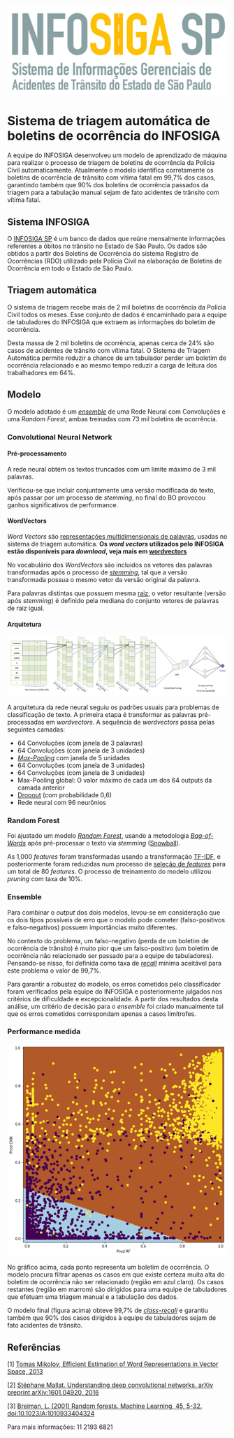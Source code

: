 ![Infosiga](./data/imgs/infosiga_logo.jpg)
# Sistema de triagem automática de boletins de ocorrência do INFOSIGA
A equipe do INFOSIGA desenvolveu um modelo de aprendizado de máquina para realizar o processo de triagem de boletins de ocorrência da Polícia Cívil automaticamente. Atualmente o modelo identifica corretamente os boletins de ocorrência de trânsito com vítima fatal em 99,7% dos casos, garantindo também que 90% dos boletins de ocorrência passados da triagem para a tabulação manual sejam de fato acidentes de trânsito com vítima fatal.

## Sistema INFOSIGA
O [INFOSIGA SP](http://www.infosiga.sp.gov.br/) é um banco de dados que reúne mensalmente informações referentes a óbitos no trânsito no Estado de São Paulo. Os dados são obtidos a partir dos Boletins de Ocorrência do sistema Registro de Ocorrências (RDO) utilizado pela Polícia Civil na elaboração de Boletins de Ocorrência em todo o Estado de São Paulo.

## Triagem automática
O sistema de triagem recebe mais de 2 mil boletins de ocorrência da Polícia Civil todos os meses. 
Esse conjunto de dados é encaminhado para a equipe de tabuladores do INFOSIGA que extraem as informações do boletim de ocorrência.

Desta massa de 2 mil boletins de ocorrência, apenas cerca de 24% são casos de acidentes de trânsito com vítima fatal. O Sistema de Triagem Automática permite reduzir a chance de um tabulador perder um boletim de ocorrência relacionado e ao mesmo tempo reduzir a carga de leitura dos trabalhadores em 64%.

##  Modelo
O modelo adotado é um [*ensemble*](https://en.wikipedia.org/wiki/Ensemble_learning) de uma Rede Neural com Convoluções e uma *Random Forest*, ambas treinadas com 73 mil boletins de ocorrência.

### Convolutional Neural Network

#### Pré-processamento
A rede neural obtém os textos truncados com um limite máximo de 3 mil palavras. 

Verificou-se que incluir conjuntamente uma versão modificada do texto, após passar por um processo de *stemming*, no final do BO provocou ganhos significativos de performance.

#### WordVectors
*Word Vectors* são [representações multidimensionais de palavras](https://en.wikipedia.org/wiki/Word_embedding), usadas no sistema de triagem automática. **Os *word vectors* utilizados pelo INFOSIGA estão disponíveis para *download*, veja mais em [wordvectors](https://github.com/INFOSIGA/TriagemAutom/blob/master/doc/wordvectors.md)**

No vocabulário dos *WordVectors* são incluidos os vetores das palavras transformadas após o processo de [*stemming*](https://pt.wikipedia.org/wiki/Stemiza%C3%A7%C3%A3o), tal que a versão transformada possua o mesmo vetor da versão original da palavra. 

Para palavras distintas que possuem mesma [raiz](https://pt.wikipedia.org/wiki/Radical_(lingu%C3%ADstica)#Raiz_e_radical), o vetor resultante (versão após *stemming*) é definido pela mediana do conjunto vetores de palavras de raiz igual.

#### Arquitetura
![Arquitetura](./data/imgs/cnn_arquitetura.png)

A arquitetura da rede neural seguiu os padrões usuais para problemas de classificação de texto. A primeira etapa é transformar as palavras pré-processadas em *wordvectors*. A sequência de *wordvectors* passa pelas seguintes camadas:

* 64 Convoluções (com janela de 3 palavras)
* 64 Convoluções (com janela de 3 unidades)
* [*Max-Pooling*](https://en.wikipedia.org/wiki/Convolutional_neural_network#Pooling_layer) com janela de 5 unidades
* 64 Convoluções (com janela de 3 unidades)
* 64 Convoluções (com janela de 3 unidades)
* Max-Pooling global: O valor máximo de cada um dos 64 outputs da camada anterior 
* [Dropout](https://en.wikipedia.org/wiki/Dropout_(neural_networks)) (com probabilidade 0,6)
* Rede neural com 96 neurônios

### Random Forest
Foi ajustado um modelo [*Random Forest*](https://dl.acm.org/citation.cfm?id=570182), usando a metodologia  [*Bag-of-Words*](https://en.wikipedia.org/wiki/Bag-of-words_model) após pré-processar o texto via *stemming* ([Snowball](http://snowballstem.org/)). 

As 1,000 *features* foram transformadas usando a transformação [TF-IDF](https://en.wikipedia.org/wiki/Tf%E2%80%93idf), e posteriormente foram reduzidas num processo de [seleção de *features*](https://en.wikipedia.org/wiki/Feature_selection) para um total de 80 *features*. O processo de treinamento do modelo utilizou *pruning* com taxa de 10%.

### Ensemble
Para combinar o *output* dos dois modelos, levou-se em consideração que os dois tipos possíveis de erro que o modelo pode cometer (falso-positivos e falso-negativos) possuem importâncias muito diferentes.

No contexto do problema, um falso-negativo (perda de um boletim de ocorrência de trânsito) é muito pior que um falso-positivo (um boletim de ocorrência não relacionado ser passado para a equipe de tabuladores). 
Pensando-se nisso, foi definida como taxa de [*recall*](https://pt.wikipedia.org/wiki/Recall) mínima aceitável para este problema o valor de 99,7%.

Para garantir a robustez do modelo, os erros cometidos pelo classificador foram verificados pela equipe do INFOSIGA e posteriormente julgados nos critérios de dificuldade e excepcionalidade. A partir dos resultados desta análise, um critério de decisão para o *ensemble* foi criado manualmente tal que os erros cometidos correspondam apenas a casos limítrofes.

### Performance medida
![Ensemble](./data/imgs/ensemble.png)

No gráfico acima, cada ponto representa um boletim de ocorrência.  O modelo procura filtrar apenas os casos em que existe certeza muita alta do boletim de ocorrência não ser relacionado (região em azul claro). Os casos restantes (região em marrom) são dirigidos para uma equipe de tabuladores que efetuam uma triagem manual e a tabulação dos dados. 

O modelo final (figura acima) obteve 99,7% de [*class-recall*](https://en.wikipedia.org/wiki/Precision_and_recall) e garantiu também que 90% dos casos dirigidos à equipe de tabuladores sejam de fato acidentes de trânsito.

## Referências
[1] [Tomas Mikolov,  Efficient Estimation of Word Representations in Vector Space, 2013](https://arxiv.org/abs/1301.3781)

[2] [Stéphane Mallat. Understanding deep convolutional networks. arXiv preprint arXiv:1601.04920, 2016](https://arxiv.org/pdf/1601.04920.pdf)

[3] [Breiman, L. (2001) Random forests. Machine Learning, 45, 5-32. doi:10.1023/A:1010933404324](https://link.springer.com/article/10.1023%2FA%3A1010933404324)

Para mais informações: 11 2193 6821
